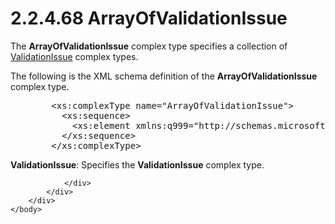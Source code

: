 <html dir="LTR" xmlns:mshelp="http://msdn.microsoft.com/mshelp" xmlns:ddue="http://ddue.schemas.microsoft.com/authoring/2003/5" xmlns:xlink="http://www.w3.org/1999/xlink" xmlns:tool="http://www.microsoft.com/tooltip">
    <head>
        <meta http-equiv="Content-Type" content="text/html; CHARSET=utf-8"></meta>
        <meta name="save" content="history"></meta>
        <title>2.2.4.68 ArrayOfValidationIssue</title>
        <xml>
            <mshelp:toctitle title="2.2.4.68 ArrayOfValidationIssue"></mshelp:toctitle>
            <mshelp:rltitle title="[MS-SSMDSWS-15]: ArrayOfValidationIssue"></mshelp:rltitle>
            <mshelp:keyword index="A" term="1fb9ed85-7cb5-4500-800e-0df957d31d8d"></mshelp:keyword>
            <mshelp:attr name="DCSext.ContentType" value="open specification"></mshelp:attr>
            <mshelp:attr name="AssetID" value="1fb9ed85-7cb5-4500-800e-0df957d31d8d"></mshelp:attr>
            <mshelp:attr name="TopicType" value="kbRef"></mshelp:attr>
            <mshelp:attr name="DCSext.Title" value="[MS-SSMDSWS-15]: ArrayOfValidationIssue" />
        </xml>
    </head>
    <body>
        <div id="header">
            <h1 class="heading">2.2.4.68 ArrayOfValidationIssue</h1>
        </div>
        <div id="mainSection">
            <div id="mainBody">
                <div id="allHistory" class="saveHistory"></div>
                <div id="sectionSection0" class="section" name="collapseableSection">
                    

<p>The <b>ArrayOfValidationIssue</b> complex type specifies a
collection of <a href="285092af-3e6c-4f7c-8aa6-2c5f7956869d.html">ValidationIssue</a>
complex types.</p>

<p>The following is the XML schema definition of the <b>ArrayOfValidationIssue</b>
complex type.</p>

<dl>
<dd>
<div><pre>   &lt;xs:complexType name=&quot;ArrayOfValidationIssue&quot;&gt;
     &lt;xs:sequence&gt;
       &lt;xs:element xmlns:q999=&quot;http://schemas.microsoft.com/sqlserver/masterdataservices/2009/09&quot; minOccurs=&quot;0&quot; maxOccurs=&quot;unbounded&quot; name=&quot;ValidationIssue&quot; nillable=&quot;true&quot; type=&quot;q999:ValidationIssue&quot; xmlns:xs=&quot;http://www.w3.org/2001/XMLSchema&quot; /&gt;
     &lt;/xs:sequence&gt;
   &lt;/xs:complexType&gt;
</pre></div>
</dd></dl>

<p><b>ValidationIssue</b>: Specifies the <b>ValidationIssue</b>
complex type.</p>


                </div>
            </div>
        </div>
    </body>
</html>
